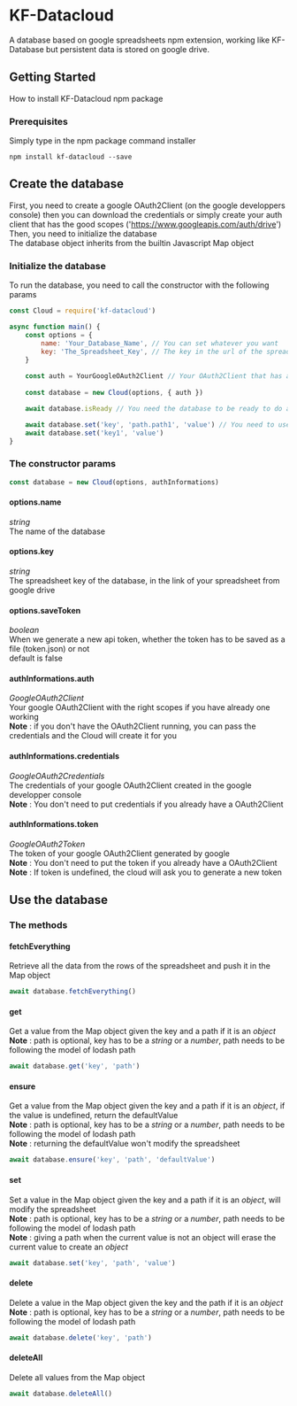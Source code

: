 # KF-Datacloud

A database based on google spreadsheets npm extension, working like KF-Database but persistent data is stored on google drive.  

## Getting Started

How to install KF-Datacloud npm package  

### Prerequisites

Simply type in the npm package command installer  

```
npm install kf-datacloud --save
```

## Create the database

First, you need to create a google OAuth2Client (on the google developpers console) then you can download the credentials or simply create your auth client that has the good scopes ('https://www.googleapis.com/auth/drive')  
Then, you need to initialize the database  
The database object inherits from the builtin Javascript Map object  

### Initialize the database

To run the database, you need to call the constructor with the following params  

```javascript
const Cloud = require('kf-datacloud')

async function main() {
    const options = {
        name: 'Your_Database_Name', // You can set whatever you want
        key: 'The_Spreadsheet_Key', // The key in the url of the spreadsheet
    }
    
    const auth = YourGoogleOAuth2Client // Your OAuth2Client that has access to the right scopes
    
    const database = new Cloud(options, { auth })

    await database.isReady // You need the database to be ready to do any modification

    await database.set('key', 'path.path1', 'value') // You need to use await to set a new value, to avoid a problem with the spreadsheet
    await database.set('key1', 'value')
}
```

### The constructor params

```javascript
const database = new Cloud(options, authInformations)
```

#### options.name

*string*  
The name of the database  

#### options.key

*string*  
The spreadsheet key of the database, in the link of your spreadsheet from google drive  

#### options.saveToken

*boolean*  
When we generate a new api token, whether the token has to be saved as a file (token.json) or not  
default is false  

#### authInformations.auth

*GoogleOAuth2Client*    
Your google OAuth2Client with the right scopes if you have already one working  
**Note** : if you don't have the OAuth2Client running, you can pass the credentials and the Cloud will create it for you  

#### authInformations.credentials

*GoogleOAuth2Credentials*    
The credentials of your google OAuth2Client created in the google developper console  
**Note** : You don't need to put credentials if you already have a OAuth2Client  

#### authInformations.token

*GoogleOAuth2Token*    
The token of your google OAuth2Client generated by google  
**Note** : You don't need to put the token if you already have a OAuth2Client  
**Note** : If token is undefined, the cloud will ask you to generate a new token  


## Use the database

### The methods

#### fetchEverything

Retrieve all the data from the rows of the spreadsheet and push it in the Map object  

```javascript
await database.fetchEverything()
```

#### get

Get a value from the Map object given the key and a path if it is an *object*  
**Note** : path is optional, key has to be a *string* or a *number*, path needs to be following the model of lodash path  

```javascript
await database.get('key', 'path')
```

#### ensure

Get a value from the Map object given the key and a path if it is an *object*, if the value is undefined, return the defaultValue  
**Note** : path is optional, key has to be a *string* or a *number*, path needs to be following the model of lodash path  
**Note** : returning the defaultValue won't modify the spreadsheet  

```javascript
await database.ensure('key', 'path', 'defaultValue')
```

#### set

Set a value in the Map object given the key and a path if it is an *object*, will modify the spreadsheet  
**Note** : path is optional, key has to be a *string* or a *number*, path needs to be following the model of lodash path  
**Note** : giving a path when the current value is not an object will erase the current value to create an *object*  

```javascript
await database.set('key', 'path', 'value')
```

#### delete

Delete a value in the Map object given the key and the path if it is an *object*  
**Note** : path is optional, key has to be a *string* or a *number*, path needs to be following the model of lodash path  

```javascript
await database.delete('key', 'path')
```

#### deleteAll

Delete all values from the Map object  

```javascript
await database.deleteAll()
```
